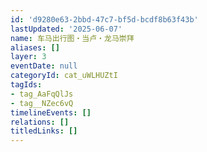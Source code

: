 ```yaml
---
id: 'd9280e63-2bbd-47c7-bf5d-bcdf8b63f43b'
lastUpdated: '2025-06-07'
name: 车马出行图・当卢・龙马崇拜
aliases: []
layer: 3
eventDate: null
categoryId: cat_uWLHUZtI
tagIds:
- tag_AaFqQlJs
- tag__NZec6vQ
timelineEvents: []
relations: []
titledLinks: []
---
```


